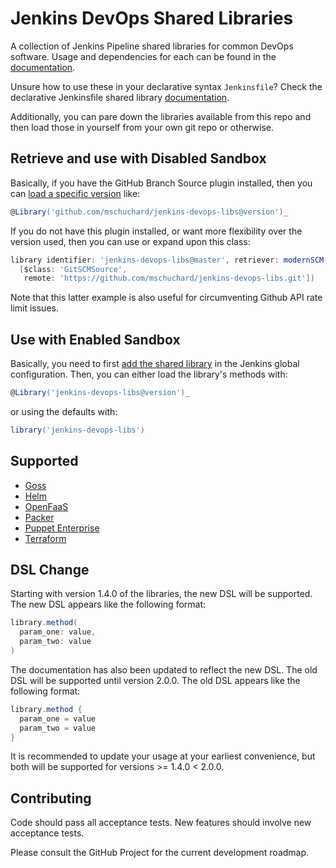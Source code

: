 # Jenkins DevOps Shared Libraries

A collection of Jenkins Pipeline shared libraries for common DevOps software. Usage and dependencies for each can be found in the [documentation](docs).

Unsure how to use these in your declarative syntax `Jenkinsfile`? Check the declarative Jenkinsfile shared library [documentation](https://jenkins.io/doc/book/pipeline/shared-libraries/#using-libraries).

Additionally, you can pare down the libraries available from this repo and then load those in yourself from your own git repo or otherwise.

## Retrieve and use with Disabled Sandbox

Basically, if you have the GitHub Branch Source plugin installed, then you can [load a specific version](https://jenkins.io/doc/book/pipeline/shared-libraries/#library-versions) like:

```groovy
@Library('github.com/mschuchard/jenkins-devops-libs@version')_
```

If you do not have this plugin installed, or want more flexibility over the version used, then you can use or expand upon this class:

```groovy
library identifier: 'jenkins-devops-libs@master', retriever: modernSCM(
  [$class: 'GitSCMSource',
   remote: 'https://github.com/mschuchard/jenkins-devops-libs.git'])
```

Note that this latter example is also useful for circumventing Github API rate limit issues.

## Use with Enabled Sandbox

Basically, you need to first [add the shared library](https://jenkins.io/doc/book/pipeline/shared-libraries/#global-shared-libraries) in the Jenkins global configuration. Then, you can either load the library's methods with:

```groovy
@Library('jenkins-devops-libs@version')_
```

or using the defaults with:

```groovy
library('jenkins-devops-libs')
```

## Supported
- [Goss](docs/Goss.md)
- [Helm](docs/Helm.md)
- [OpenFaaS](docs/FaaS.md)
- [Packer](docs/Packer.md)
- [Puppet Enterprise](docs/Puppet.md)
- [Terraform](docs/Terraform.md)

## DSL Change
Starting with version 1.4.0 of the libraries, the new DSL will be supported. The new DSL appears like the following format:

```groovy
library.method(
  param_one: value,
  param_two: value
)
```

The documentation has also been updated to reflect the new DSL. The old DSL will be supported until version 2.0.0. The old DSL appears like the following format:

```groovy
library.method {
  param_one = value
  param_two = value
}
```

It is recommended to update your usage at your earliest convenience, but both will be supported for versions >= 1.4.0 < 2.0.0.

## Contributing
Code should pass all acceptance tests. New features should involve new acceptance tests.

Please consult the GitHub Project for the current development roadmap.
